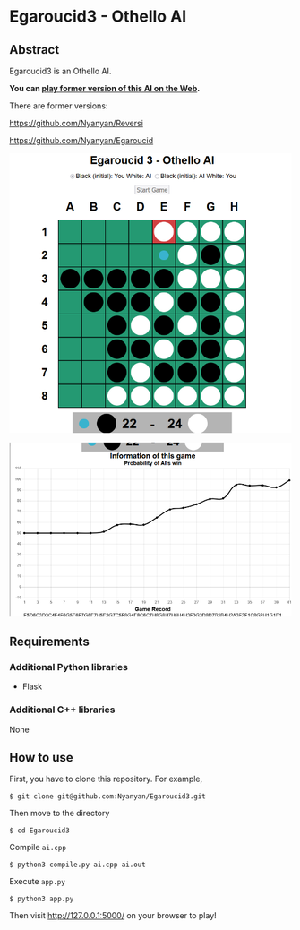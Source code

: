 # Egaroucid3 - Othello AI



## Abstract

Egaroucid3 is an Othello AI.

**You can [play former version of this AI on the Web](https://www.egaroucid.nyanyan.dev/).**

There are former versions:

https://github.com/Nyanyan/Reversi

https://github.com/Nyanyan/Egaroucid

![img0](https://github.com/Nyanyan/Egaroucid3/blob/master/img0.png)

![img0](https://github.com/Nyanyan/Egaroucid3/blob/master/img1.png)



## Requirements

### Additional Python libraries

* Flask

### Additional C++ libraries

None



## How to use

First, you have to clone this repository. For example,

```
$ git clone git@github.com:Nyanyan/Egaroucid3.git
```

Then move to the directory

```
$ cd Egaroucid3
```

Compile ```ai.cpp```

```
$ python3 compile.py ai.cpp ai.out
```

Execute ```app.py```

```
$ python3 app.py
```

Then visit http://127.0.0.1:5000/ on your browser to play!